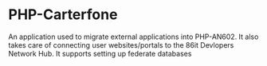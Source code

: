 # PHP-Carterfone
 An application used to migrate external applications into PHP-AN602. It also takes care of connecting user websites/portals to the 86it Devlopers Network Hub. It supports setting up federate databases 
